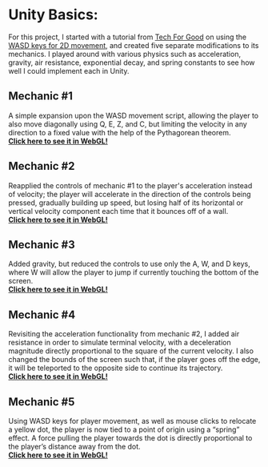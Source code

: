 # Unity Basics:
For this project, I started with a tutorial from [Tech For Good](https://github.com/t4guw) on using the [WASD keys for 2D movement](https://github.com/t4guw/100-Unity-Mechanics-for-Programmers/tree/master/programs/wasd_movement_2d), and created five separate modifications to its mechanics. I played around with various physics such as acceleration, gravity, air resistance, exponential decay, and spring constants to see how well I could implement each in Unity.

## Mechanic #1
A simple expansion upon the WASD movement script, allowing the player to also move diagonally using Q, E, Z, and C, but limiting the velocity in any direction to a fixed value with the help of the Pythagorean theorem. <br/>
**[Click here to see it in WebGL!](https://0x378.github.io/UnityCourse/01_Basics/mechanic1/WebGL_mechanic1)**

## Mechanic #2
Reapplied the controls of mechanic #1 to the player's acceleration instead of velocity; the player will accelerate in the direction of the controls being pressed, gradually building up speed, but losing half of its horizontal or vertical velocity component each time that it bounces off of a wall. <br/>
**[Click here to see it in WebGL!](https://0x378.github.io/UnityCourse/01_Basics/mechanic2/WebGL_mechanic2)**

## Mechanic #3
Added gravity, but reduced the controls to use only the A, W, and D keys, where W will allow the player to jump if currently touching the bottom of the screen. <br/>
**[Click here to see it in WebGL!](https://0x378.github.io/UnityCourse/01_Basics/mechanic3/WebGL_mechanic3)**

## Mechanic #4
Revisiting the acceleration functionality from mechanic #2, I added air resistance in order to simulate terminal velocity, with a deceleration magnitude directly proportional to the square of the current velocity. I also changed the bounds of the screen such that, if the player goes off the edge, it will be teleported to the opposite side to continue its trajectory. <br/>
**[Click here to see it in WebGL!](https://0x378.github.io/UnityCourse/01_Basics/mechanic4/WebGL_mechanic4)**

## Mechanic #5
Using WASD keys for player movement, as well as mouse clicks to relocate a yellow dot, the player is now tied to a point of origin using a “spring” effect. A force pulling the player towards the dot is directly proportional to the player’s distance away from the dot. <br/>
**[Click here to see it in WebGL!](https://0x378.github.io/UnityCourse/01_Basics/mechanic5/WebGL_mechanic5)**
